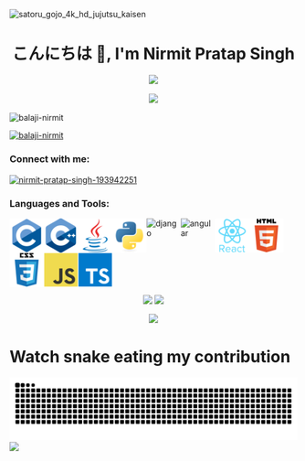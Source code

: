 ![satoru_gojo_4k_hd_jujutsu_kaisen](https://github.com/Balaji-Nirmit/Balaji-Nirmit/assets/132046259/1aeecfe7-6bf4-4320-8792-057166ece2db)
<h1 align="center">こんにちは 👋, I'm Nirmit Pratap Singh</h1>
<p align="center">
  <img src="https://capsule-render.vercel.app/api?type=blur&height=300&color=timeGradient&text=Doing%20it%20Solo&TextBg=false&fontSize=60&section=header&fontColor=ffffff"/>
</p>
<p align="center"><img src="https://i.pinimg.com/originals/81/17/8b/81178b47a8598f0c81c4799f2cdd4057.gif"></p>

<p align="left"> <img src="https://komarev.com/ghpvc/?username=balaji-nirmit&label=Profile%20views&color=0e75b6&style=flat" alt="balaji-nirmit" /> </p>

<p align="left"> <a href="https://github.com/ryo-ma/github-profile-trophy"><img src="https://github-profile-trophy.vercel.app/?username=balaji-nirmit" alt="balaji-nirmit" /></a> </p>

<h3 align="left">Connect with me:</h3>
<p align="left">
<a href="https://linkedin.com/in/nirmit-pratap-singh-193942251" target="blank"><img align="center" src="https://raw.githubusercontent.com/rahuldkjain/github-profile-readme-generator/master/src/images/icons/Social/linked-in-alt.svg" alt="nirmit-pratap-singh-193942251" height="30" width="40" /></a>
</p>

<h3 align="left">Languages and Tools:</h3>

<div style="display:flex; gap:2; flex-wrap:wrap"> 
  <img src="https://raw.githubusercontent.com/devicons/devicon/master/icons/c/c-original.svg" alt="c" width="60" height="60"/> 
  <img src="https://raw.githubusercontent.com/devicons/devicon/master/icons/cplusplus/cplusplus-original.svg" alt="cplusplus" width="60" height="60"/>  
  <img src="https://raw.githubusercontent.com/devicons/devicon/master/icons/java/java-original.svg" alt="java" width="60" height="60"/> 
  <img src="https://raw.githubusercontent.com/devicons/devicon/master/icons/python/python-original.svg" alt="python" width="60" height="60"/>  
  <img src="https://cdn.worldvectorlogo.com/logos/django.svg" alt="django" width="60" height="60"/> 
  <img src="https://angular.io/assets/images/logos/angular/angular.svg" alt="angular" width="60" height="60"/> 
  <img src="https://raw.githubusercontent.com/devicons/devicon/master/icons/react/react-original-wordmark.svg" alt="react" width="60" height="60"/> 
  <img src="https://raw.githubusercontent.com/devicons/devicon/master/icons/html5/html5-original-wordmark.svg" alt="html5" width="60" height="60"/>  
  <img src="https://raw.githubusercontent.com/devicons/devicon/master/icons/css3/css3-original-wordmark.svg" alt="css3" width="60" height="60"/>  
  <img src="https://raw.githubusercontent.com/devicons/devicon/master/icons/javascript/javascript-original.svg" alt="javascript" width="60" height="60"/> 
  <img src="https://raw.githubusercontent.com/devicons/devicon/master/icons/typescript/typescript-original.svg" alt="typescript" width="60" height="60"/> </div>

<p align="center">
  <img src="https://github-readme-stats.vercel.app/api?username=Balaji-Nirmit&show_icons=true&theme=ambient_gradient&card_height=205" width="48%"/>
  <img src="https://github-readme-streak-stats.herokuapp.com/?user=Balaji-Nirmit&theme=cyber-streakglow&card_height=207" width="48%"/>
</p>

<p align="center">
  <img src="https://github-readme-stats.vercel.app/api/top-langs/?username=Balaji-Nirmit&layout=compact&theme=radical"/>
</p>


# Watch snake eating my contribution

<picture>
  <source media="(prefers-color-scheme: dark)" srcset="https://raw.githubusercontent.com/Balaji-Nirmit/Balaji-Nirmit/output/github-snake-dark.svg" />
  <source media="(prefers-color-scheme: light)" srcset="https://raw.githubusercontent.com/Balaji-Nirmit/Balaji-Nirmit/output/github-snake.svg" />
  <img alt="github-snake" src="https://raw.githubusercontent.com/Balaji-Nirmit/Balaji-Nirmit/output/github-snake.svg" />
</picture>

<img src="https://capsule-render.vercel.app/api?type=waving&height=300&color=gradient&text=dattebayo&rotate=0&fontAlign=52&fontAlignY=74&section=footer&reversal=true">
